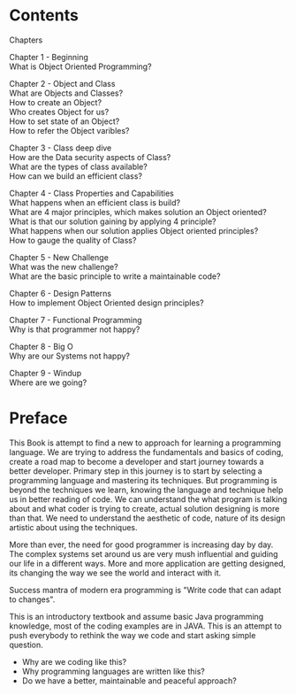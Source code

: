 # Contents

Chapters </br>

Chapter 1 - Beginning                                                 </br>
   What is Object Oriented Programming?                               </br>

Chapter 2 - Object and Class                                          </br>
   What are Objects and Classes?                                      </br>
   How to create an Object?                                           </br>
   Who creates Object for us?                                         </br>
   How to set state of an Object?                                     </br>
   How to refer the Object varibles?                                  </br>

Chapter 3 - Class deep dive                                           </br>
   How are the Data security aspects of Class?                        </br>
   What are the types of class available?                             </br>
   How can we build an efficient class?                               </br>

Chapter 4 - Class Properties and Capabilities                         </br>
   What happens when an efficient class is build?    
   What are 4 major principles, which makes solution an Object oriented?   </br>
   What is that our solution gaining by applying 4 principle?         </br>
   What happens when our solution applies Object oriented principles? </br>
   How to gauge the quality of Class?                                 </br>

Chapter 5 - New Challenge                                             </br>
   What was the new challenge?                                        </br>
   What are the basic principle to write a maintainable code?         </br>

Chapter 6 - Design Patterns                                           </br>
   How to implement Object Oriented design principles?                </br>

Chapter 7 - Functional Programming                                    </br>
   Why is that programmer not happy?                                  </br>

Chapter 8 - Big O                                                     </br>
   Why are our Systems not happy?                                     </br>

Chapter 9 - Windup                                                    </br>
   Where are we going?                                                </br>

# Preface

This Book is attempt to find a new to approach for learning a programming language. We are trying to address the fundamentals and basics of coding, create a road map to become a developer and start journey towards a better developer. Primary step in this journey is to start by selecting a programming language and mastering its techniques. But programming is beyond the techniques we learn, knowing the language and technique help us in better reading of code. We can understand the what program is talking about and what coder is trying to create, actual solution designing is more than that. We need to understand the aesthetic of code, nature of its design artistic about using the techniques.

More than ever, the need for good programmer is increasing day by day. The complex systems set around us are very mush influential and guiding our life in a different ways. More and more application are getting designed, its changing the way we see the world and interact with it.

Success mantra of modern era programming is "Write code that can adapt to changes".

This is an introductory textbook and assume basic Java programming knowledge, most of the coding examples are in JAVA. This is an attempt to push everybody to rethink the way we code and start asking simple question.
 
* Why are we coding like this?</br>
* Why programming languages are written like this?</br>
* Do we have a better, maintainable and peaceful approach?</br>
